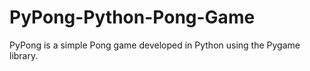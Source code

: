 # PyPong-Python-Pong-Game
PyPong is a simple Pong game developed in Python using the Pygame library. 
